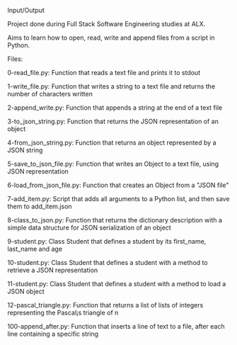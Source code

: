 Input/Output

Project done during Full Stack Software Engineering studies at ALX.

Aims to learn how to open, read, write and append files from a script in Python.

Files:

0-read_file.py: Function that reads a text file and prints it to stdout

1-write_file.py: Function that writes a string to a text file and returns the number of characters written

2-append_write.py: Function that appends a string at the end of a text file

3-to_json_string.py: Function that returns the JSON representation of an object

4-from_json_string.py: Function that returns an object represented by a JSON string

5-save_to_json_file.py: Function that writes an Object to a text file, using JSON representation

6-load_from_json_file.py: Function that creates an Object from a "JSON file"

7-add_item.py: Script that adds all arguments to a Python list, and then save them to add_item.json

8-class_to_json.py: Function that returns the dictionary description with a simple data structure for
JSON serialization of an object

9-student.py: Class Student that defines a student by its first_name, last_name and age

10-student.py: Class Student that defines a student with a method to retrieve a JSON representation

11-student.py: Class Student that defines a student with a method to load a JSON object

12-pascal_triangle.py: Function that returns a list of lists of integers representing the Pascal¡s triangle of n

100-append_after.py: Function that inserts a line of text to a file, after each line containing a specific string


